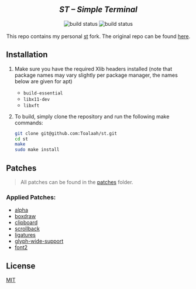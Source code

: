 <h2 align="center"><i>ST – Simple Terminal</i></h2>

<p align="center">
<img src="https://img.shields.io/github/actions/workflow/status/toalaah/st/build.yml?branch=master&Build?color=pink&logo=github&style=for-the-badge"
     alt="build status" />
<img src="https://img.shields.io/github/license/toalaah/st?color=add8e6&style=for-the-badge"
     alt="build status" />
<br><br>
This repo contains my personal <a href="https://st.suckless.org">st</a>
fork. The original repo can be found <a href="https://git.suckless.org/st">here</a>.

## Installation

1. Make sure you have the required Xlib headers installed (note that package
   names may vary slightly per package manager, the names below are given for
   apt)
    - `build-essential`
    - `libx11-dev`
    - `libxft`

1. To build, simply clone the repository and run the following make commands:

   ```bash
   git clone git@github.com:Toalaah/st.git
   cd st
   make
   sudo make install
   ```

## Patches

> All patches can be found in the [patches](./patches) folder.

### Applied Patches:

- [alpha](https://st.suckless.org/patches/alpha/)
- [boxdraw](https://st.suckless.org/patches/boxdraw/)
- [clipboard](https://st.suckless.org/patches/clipboard/)
- [scrollback](https://st.suckless.org/patches/scrollback/)
- [ligatures](https://st.suckless.org/patches/ligatures/)
- [glyph-wide-support](https://st.suckless.org/patches/glyph_wide_support/)
- [font2](https://st.suckless.org/patches/font2/)

## License

[MIT](./LICENSE)
